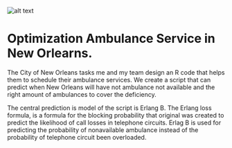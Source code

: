 ![alt text](https://github.com/UrbanPlanner42/PRINCIPLES-OF-URBAN-INFORMATICS/blob/master/NYU_Logo.png)

# Optimization Ambulance Service in New Orlearns.

The City of New Orleans tasks me and my team design an R code that helps them to schedule their ambulance services.  We create a script that can predict when New Orleans will have not ambulance not available and the right amount of ambulances to cover the deficiency. 

The central prediction is model of the script is Erlang B.  The Erlang loss formula, is a formula for the blocking probability that original was created to predict the likelihood of call losses in telephone circuits. Erlag B is used for predicting the probability of nonavailable ambulance instead of the probability of telephone circuit been overloaded.
